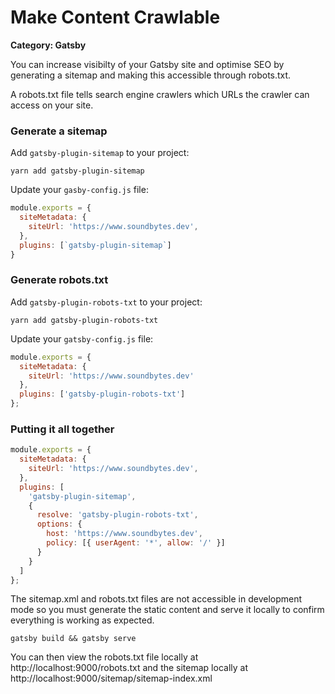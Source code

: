 # Make Content Crawlable

__Category: Gatsby__

You can increase visibilty of your Gatsby site and optimise SEO by generating a sitemap and making this accessible through robots.txt.

A robots.txt file tells search engine crawlers which URLs the crawler can access on your site.

### Generate a sitemap

Add `gatsby-plugin-sitemap` to your project:

```shell
yarn add gatsby-plugin-sitemap 
```

Update your `gasby-config.js` file:


```javascript
module.exports = {
  siteMetadata: {
    siteUrl: 'https://www.soundbytes.dev',
  },
  plugins: [`gatsby-plugin-sitemap`]
}
```

### Generate robots.txt

Add `gatsby-plugin-robots-txt` to your project:

```shell
yarn add gatsby-plugin-robots-txt
```

Update your `gatsby-config.js` file:

```javascript
module.exports = {
  siteMetadata: {
    siteUrl: 'https://www.soundbytes.dev'
  },
  plugins: ['gatsby-plugin-robots-txt']
};
```

### Putting it all together

```javascript
module.exports = {
  siteMetadata: {
    siteUrl: 'https://www.soundbytes.dev',
  },
  plugins: [
    'gatsby-plugin-sitemap',
    {
      resolve: 'gatsby-plugin-robots-txt',
      options: {
        host: 'https://www.soundbytes.dev',
        policy: [{ userAgent: '*', allow: '/' }]
      }
    }
  ]
};
```

The sitemap.xml and robots.txt files are not accessible in development mode so you must generate the static content and serve it locally to confirm everything is working as expected.

```shell
gatsby build && gatsby serve
```

You can then view the robots.txt file locally at http://localhost:9000/robots.txt and the sitemap locally at http://localhost:9000/sitemap/sitemap-index.xml



